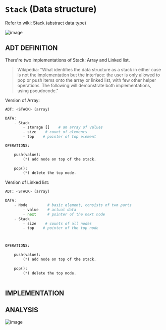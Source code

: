 # `Stack` (Data structure)

[Refer to wiki: Stack (abstract data type) ](https://www.wikiwand.com/en/Stack_(abstract_data_type))

![image](https://user-images.githubusercontent.com/14041622/48720772-54948a00-ec5b-11e8-970a-bfd0d15f9bc5.png)


## ADT DEFINITION

There're two implementations of Stack: Array and Linked list. 
> Wikipedia: "What identifies the data structure as a stack in either case is not the implementation but the interface: the user is only allowed to pop or push items onto the array or linked list, with few other helper operations. The following will demonstrate both implementations, using pseudocode."

Version of Array:
```py
ADT: <STACK> (array)

DATA:
    - Stack
        - storage []    # an array of values
        - size    # count of elements
        - top    # pointer of top element

OPERATIONS:

    push(value):
        (*) add node on top of the stack.
    
    pop():
        (*) delete the top node.
```

Version of Linked list:
```py
ADT: <STACK> (array)

DATA:
    - Node         # basic element, consists of two parts
        - value    # actual data
        - next     # pointer of the next node
    - Stack
        - size    # counts of all nodes
        - top    # pointer of the top node



OPERATIONS:

    push(value):
        (*) add node on top of the stack.
    
    pop():
        (*) delete the top node.
    
```

## IMPLEMENTATION


## ANALYSIS

![image](https://user-images.githubusercontent.com/14041622/48704074-9eb44600-ec30-11e8-8e30-f8cb3ac52220.png)

